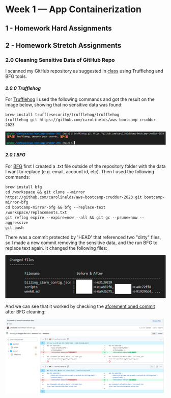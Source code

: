 # Week 1 — App Containerization

## 1 - Homework Hard Assignments

## 2 - Homework Stretch Assignments

### 2.0 Cleaning Sensitive Data of GitHub Repo

I scanned my GitHub repository as suggested in [class](https://youtu.be/hseEfxCHzYw) using Trufflehog and BFG tools. 

#### *2.0.0 Trufflehog*

For [Trufflehog](https://github.com/trufflesecurity/trufflehog) I used the following commands and got the result on the image below, showing that no sensitive data was found:

```
brew install trufflesecurity/trufflehog/trufflehog
trufflehog git https://github.com/carolinelds/aws-bootcamp-cruddur-2023
```

![Trufflehog scan result](./assets/01-trufflehog.png)


#### *2.0.1 BFG*

For [BFG](https://rtyley.github.io/bfg-repo-cleaner/) first I created a .txt file outside of the repository folder with the data I want to replace (e.g. email, account id, etc). Then I used the following commands:

```
brew install bfg
cd /workspace && git clone --mirror https://github.com/carolinelds/aws-bootcamp-cruddur-2023.git bootcamp-mirror-bfg
cd bootcamp-mirror-bfg && bfg --replace-text /workspace/replacements.txt
git reflog expire --expire=now --all && git gc --prune=now --aggressive
git push
```

There was a commit protected by 'HEAD' that referenced two "dirty" files, so I made a new commit removing the sensitive data, and the run BFG to replace text again. It changed the following files:

![Sample of BFG run](./assets/01-bfg-run.png)

And we can see that it worked by checking the [aforementioned commit](https://github.com/carolinelds/aws-bootcamp-cruddur-2023/commit/211b676592813e8b1b44f85709c9243342a5b440) after BFG cleaning:

![Result after BFG cleaning](./assets/01-bfg.png)


